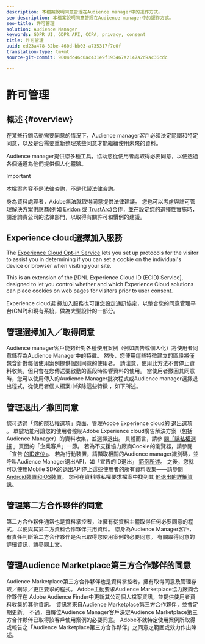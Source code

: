 ```yaml
---
description: 本檔案說明同意管理在Audience manager中的運作方式。
seo-description: 本檔案說明同意管理在Audience manager中的運作方式。
seo-title: 許可管理
solution: Audience Manager
keywords: GDPR UI, GDPR API, CCPA, privacy, consent
title: 許可管理
uuid: ed23a478-32be-460d-bb03-a735317f7c0f
translation-type: tm+mt
source-git-commit: 9004dc46c0ac431e9f193467a2147a2d9ac36cdc

---
```



# 許可管理

## 概述 {#overview}

在某些行銷活動需要同意的情況下，Audience manager客戶必須決定範圍和特定同意，以及是否需要重新整理某些同意才能繼續使用未來的資料。

Audience manager提供您多種工具，協助您從使用者處取得必要同意，以便透過各個通道為他們提供個人化體驗。

>[!IMPORTANT]
>
> 本檔案內容不是法律咨詢，不是代替法律咨詢。
>
> 身為資料處理者，Adobe無法就取得同意提供法律建議。 您也可以考慮與許可管理解決方案供應商(例如 [Evidon](https://theblog.adobe.com/evidon-builds-gdpr-universal-consent-integration-with-launch-by-adobe/) 或 [TrustArc](https://theblog.adobe.com/trustarc-builds-consent-integration-launch-adobe/))合作，並在設定您的選擇性實施時，請洽詢貴公司的法律部門，以取得有關許可和慣例的建議。

## Experience cloud選擇加入服務

The [Experience Cloud Opt-in Service](https://docs.adobe.com/content/help/en/id-service/using/implementation-guides/opt-in-service/optin-overview.html) lets you set up protocols for the visitor to assist you in determining if you can set a cookie on the individual's device or browser when visiting your site.

This is an extension of the [!DNL Experience Cloud ID (ECID) Service], designed to let you control whether and which Experience Cloud solutions can place cookies on web pages for visitors prior to user consent.

Experience cloud選 [](https://docs.adobe.com/content/help/en/id-service/using/implementation-guides/opt-in-service/optin-overview.html) 擇加入服務也可讓您設定通訊協定，以整合您的同意管理平台(CMP)和現有系統，做為大型設計的一部分。

## 管理選擇加入／取得同意

Audience manager客戶能夠針對各種使用案例（例如廣告或個人化）將使用者同意儲存為Audience Manager中的特徵。 然後，您使用這些特徵建立的區段將僅包含針對每個使用案例提供個別同意的使用者。 請注意，使用此方法不會停止資料收集，但只會在您傳送要啟動的區段時影響資料的使用。 當使用者撤回其同意時，您可以使用傳入的Audience Manager批次程式或Audience manager選擇退出程式，從使用者個人檔案中移除這些特徵 [](../../integration/sending-audience-data/batch-data-transfer-explained/inbound-file-contents.md) ，如下所述。

## 管理退出／撤回同意

您可透過「您的隱私權選項」頁面，管理Adobe Experience cloud的 [退出選項](https://www.adobe.com/privacy/opt-out.html#customeruse) 。 單鍵功能可讓您的使用者控制Adobe Experience cloud廣告解決方案（包括Audience Manager）的資料收集，並選擇退出。 具體而言，請參 [閱「隱私權選擇](https://www.adobe.com/privacy/opt-out.html#customeruse) 」頁面的「企業客戶」一節。 若為不支援協力廠商Cookie的瀏覽器，請參閱「宣告 [的ID定位」](../../features/declared-ids.md#declared-id-targeting)。 若為行動裝置，請擷取相關的Audience manager識別碼，並呼叫Audience Manager退出API，如「宣告的ID退出」 [範例所述](../../features/declared-ids.md#opt-out-examples)。 之後，您就可以使用Mobile SDK的退出API停止這些使用者的所有資料收集——請參閱 [Android裝置](https://marketing.adobe.com/resources/help/en_US/mobile/android/privacy.html)[和iOS裝置](https://marketing.adobe.com/resources/help/en_US/mobile/ios/privacy.html)。 您可在資料隱私權要求檔案中找到其 [他退出的詳細資訊](../../overview/data-security-and-privacy/data-privacy-requests.md)。

## 管理第二方合作夥伴的同意

第二方合作夥伴通常也是資料掌控者，並擁有從資料主體取得任何必要同意的程式，以便與其第二方資料合作夥伴共用資料。 您身為Audience Manager客戶，有責任判斷第二方合作夥伴是否已取得您使用案例的必要同意。 有關取得同意的詳細資訊，請參閱上文。

## 管理Audience Marketplace第三方合作夥伴的同意

Audience Marketplace第三方合作夥伴也是資料掌控者，擁有取得同意及管理存取／刪除／更正要求的程式。 Adobe主動要求Audience Marketplace協力廠商合作夥伴在 [](https://www.adobe-audience-finder.com/) Adobe Audience Finder中更新其公司個人檔案資訊，並提供使用者資料收集的其他資訊。 資訊將來自Audience Marketplace第三方合作夥伴，並會定期更新。 不過，由每位Audience Manager客戶決定Audience Marketplace第三方合作夥伴已取得該客戶使用案例的必要同意。 Adobe不就特定使用案例所取得或報告之「Audience Marketplace第三方合作夥伴」之同意之範圍或效力作出陳述。
